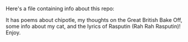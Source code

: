 Here's a file containing info about this repo:

It has poems about chipotle, my thoughts on the Great British Bake Off, some info about my cat, and the lyrics of Rasputin (Rah Rah Rasputin)! Enjoy.